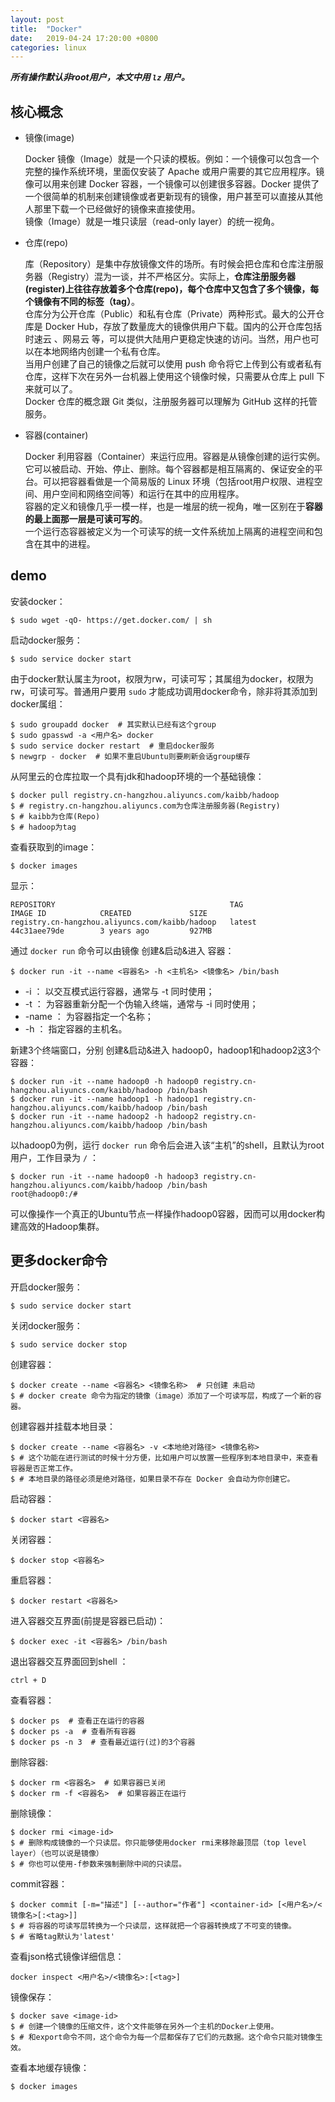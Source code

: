 ```yaml
---
layout: post
title:  "Docker"
date:   2019-04-24 17:20:00 +0800
categories: linux
---
```

***所有操作默认非root用户，本文中用 `lz` 用户。***

## 核心概念

- 镜像(image)  

  Docker 镜像（Image）就是一个只读的模板。例如：一个镜像可以包含一个完整的操作系统环境，里面仅安装了 Apache 或用户需要的其它应用程序。镜像可以用来创建 Docker 容器，一个镜像可以创建很多容器。Docker 提供了一个很简单的机制来创建镜像或者更新现有的镜像，用户甚至可以直接从其他人那里下载一个已经做好的镜像来直接使用。  
  镜像（Image）就是一堆只读层（read-only layer）的统一视角。

- 仓库(repo)  
  
  库（Repository）是集中存放镜像文件的场所。有时候会把仓库和仓库注册服务器（Registry）混为一谈，并不严格区分。实际上，**仓库注册服务器(register)上往往存放着多个仓库(repo)，每个仓库中又包含了多个镜像，每个镜像有不同的标签（tag）**。  
  仓库分为公开仓库（Public）和私有仓库（Private）两种形式。最大的公开仓库是 Docker Hub，存放了数量庞大的镜像供用户下载。国内的公开仓库包括 时速云 、网易云 等，可以提供大陆用户更稳定快速的访问。当然，用户也可以在本地网络内创建一个私有仓库。  
  当用户创建了自己的镜像之后就可以使用 push 命令将它上传到公有或者私有仓库，这样下次在另外一台机器上使用这个镜像时候，只需要从仓库上 pull 下来就可以了。  
  Docker 仓库的概念跟 Git 类似，注册服务器可以理解为 GitHub 这样的托管服务。

- 容器(container)  
  
  Docker 利用容器（Container）来运行应用。容器是从镜像创建的运行实例。它可以被启动、开始、停止、删除。每个容器都是相互隔离的、保证安全的平台。可以把容器看做是一个简易版的 Linux 环境（包括root用户权限、进程空间、用户空间和网络空间等）和运行在其中的应用程序。  
  容器的定义和镜像几乎一模一样，也是一堆层的统一视角，唯一区别在于**容器的最上面那一层是可读可写的**。  
  一个运行态容器被定义为一个可读写的统一文件系统加上隔离的进程空间和包含在其中的进程。

## demo

安装docker：

```shell
$ sudo wget -qO- https://get.docker.com/ | sh
```

启动docker服务：

```shell
$ sudo service docker start
```

由于docker默认属主为root，权限为rw，可读可写；其属组为docker，权限为rw，可读可写。普通用户要用 `sudo` 才能成功调用docker命令，除非将其添加到docker属组：

```shell
$ sudo groupadd docker  # 其实默认已经有这个group
$ sudo gpasswd -a <用户名> docker
$ sudo service docker restart  # 重启docker服务
$ newgrp - docker  # 如果不重启Ubuntu则要刷新会话group缓存
```

从阿里云的仓库拉取一个具有jdk和hadoop环境的一个基础镜像：

```shell
$ docker pull registry.cn-hangzhou.aliyuncs.com/kaibb/hadoop
$ # registry.cn-hangzhou.aliyuncs.com为仓库注册服务器(Registry)
$ # kaibb为仓库(Repo)
$ # hadoop为tag
```

查看获取到的image：

```shell
$ docker images
```

显示：
```shell
REPOSITORY                                       TAG                 IMAGE ID            CREATED             SIZE
registry.cn-hangzhou.aliyuncs.com/kaibb/hadoop   latest              44c31aee79de        3 years ago         927MB
```
 
通过 `docker run` 命令可以由镜像 创建&启动&进入 容器：

```shell
$ docker run -it --name <容器名> -h <主机名> <镜像名> /bin/bash
```

- -i ： 以交互模式运行容器，通常与 -t 同时使用；
- -t ： 为容器重新分配一个伪输入终端，通常与 -i 同时使用；
- -name ： 为容器指定一个名称；
- -h ： 指定容器的主机名。

新建3个终端窗口，分别 创建&启动&进入 hadoop0，hadoop1和hadoop2这3个容器：

```shell
$ docker run -it --name hadoop0 -h hadoop0 registry.cn-hangzhou.aliyuncs.com/kaibb/hadoop /bin/bash
$ docker run -it --name hadoop1 -h hadoop1 registry.cn-hangzhou.aliyuncs.com/kaibb/hadoop /bin/bash
$ docker run -it --name hadoop2 -h hadoop2 registry.cn-hangzhou.aliyuncs.com/kaibb/hadoop /bin/bash
```
以hadoop0为例，运行 `docker run` 命令后会进入该“主机”的shell，且默认为root用户，工作目录为 `/` ：

```shell
$ docker run -it --name hadoop0 -h hadoop3 registry.cn-hangzhou.aliyuncs.com/kaibb/hadoop /bin/bash
root@hadoop0:/#
```

可以像操作一个真正的Ubuntu节点一样操作hadoop0容器，因而可以用docker构建高效的Hadoop集群。

## 更多docker命令

开启docker服务：

```shell
$ sudo service docker start
```

关闭docker服务：

```shell
$ sudo service docker stop
```

创建容器：

```shell
$ docker create --name <容器名> <镜像名称>  # 只创建 未启动
$ # docker create 命令为指定的镜像（image）添加了一个可读写层，构成了一个新的容器。
```

创建容器并挂载本地目录：
```shell
$ docker create --name <容器名> -v <本地绝对路径> <镜像名称>
$ # 这个功能在进行测试的时候十分方便，比如用户可以放置一些程序到本地目录中，来查看容器是否正常工作。
$ # 本地目录的路径必须是绝对路径，如果目录不存在 Docker 会自动为你创建它。
```


启动容器：

```shell
$ docker start <容器名>
```

关闭容器：

```shell
$ docker stop <容器名>
```

重启容器：

```shell
$ docker restart <容器名>
```

进入容器交互界面(前提是容器已启动)：

```shell
$ docker exec -it <容器名> /bin/bash
```

退出容器交互界面回到shell ： 

```shell
ctrl + D
```

查看容器：

```shell
$ docker ps  # 查看正在运行的容器
$ docker ps -a  # 查看所有容器
$ docker ps -n 3  # 查看最近运行(过)的3个容器
```

删除容器:

```shell
$ docker rm <容器名>  # 如果容器已关闭
$ docker rm -f <容器名>  # 如果容器正在运行
```

删除镜像：

```shell
$ docker rmi <image-id>
$ # 删除构成镜像的一个只读层。你只能够使用docker rmi来移除最顶层（top level layer）（也可以说是镜像）
$ # 你也可以使用-f参数来强制删除中间的只读层。
```

commit容器：

```shell
$ docker commit [-m="描述"] [--author="作者"] <container-id> [<用户名>/<镜像名>[:<tag>]]
$ # 将容器的可读写层转换为一个只读层，这样就把一个容器转换成了不可变的镜像。
$ # 省略tag默认为'latest'
```

查看json格式镜像详细信息：

```shell
docker inspect <用户名>/<镜像名>:[<tag>]
```

镜像保存：

```shell
$ docker save <image-id>
$ # 创建一个镜像的压缩文件，这个文件能够在另外一个主机的Docker上使用。
$ # 和export命令不同，这个命令为每一个层都保存了它们的元数据。这个命令只能对镜像生效。
```

查看本地缓存镜像：

```shell
$ docker images
```









